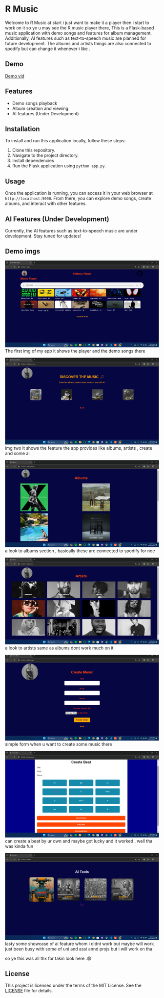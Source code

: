 # R Music 

Welcome to R Music at start i just want to make it a player then i start to work on it so ye u may see the R music player there, This is a Flask-based music application with demo songs and features for album management. Additionally, AI features such as text-to-speech music are planned for future development. The albums and artists things are also connected to spodify but can change it whenever i like .

## Demo

[Demo vid](https://youtu.be/mCdc-6jgun8?si=mn8Xt5WLSFR6KnLF)   

## Features

- Demo songs playback
- Album creation and viewing
- AI features (Under Development)

## Installation

To install and run this application locally, follow these steps:

1. Clone this repository.
2. Navigate to the project directory.
3. Install dependencies
4. Run the Flask application using `python app.py`.

## Usage

Once the application is running, you can access it in your web browser at `http://localhost:5000`. From there, you can explore demo songs, create albums, and interact with other features.

## AI Features (Under Development)

Currently, the AI features such as text-to-speech music are under development. Stay tuned for updates!   

## Demo imgs  

![img](Screenshot%202024-05-04%20223643.png)
The first img of my app it shows the player and the demo songs there  

![img](Screenshot%202024-05-04%20223700.png)  
img two it shows the feature the app provides like albums, artists , create and some ai 

![img](Screenshot%202024-05-04%20223749.png)  
a look to albums section , basically these are connected to spodify for noe  

![img](Screenshot%202024-05-04%20223810.png)  
a look to artists same as albums dont work much on it  

![img](Screenshot%202024-05-04%20223822.png)  
simple form when u want to create some music there 

![img](Screenshot%202024-05-04%20223838.png)  
can create a beat by ur own and maybe got lucky and it worked , well tha was kinda fun 

![img](Screenshot%202024-05-04%20223853.png) 
lasty some showcase of ai feature whom i didnt work but maybe will work just been busy with some of uni and assi annd projs but i will work on tha   

so ye this was all thx for takin look here .😄








## License

This project is licensed under the terms of the MIT License. See the [LICENSE](LICENSE) file for details.
